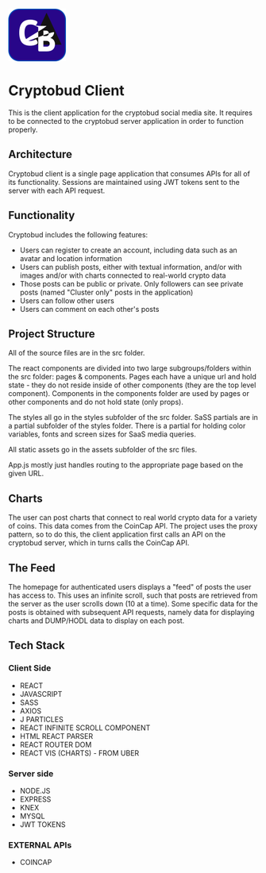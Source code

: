 ![Logo](src/assets/images/Logo.svg)


# Cryptobud Client

This is the client application for the cryptobud social media site. It requires to be connected to the cryptobud server application in order to function properly. 

## Architecture

Cryptobud client is a single page application that consumes APIs for all of its functionality. Sessions are maintained using JWT tokens sent to the server with each API request. 

## Functionality

Cryptobud includes the following features: 

* Users can register to create an account, including data such as an avatar and location information
* Users can publish posts, either with textual information, and/or with images and/or with charts connected to real-world crypto data
* Those posts can be public or private. Only followers can see private posts (named "Cluster only" posts in the application)
* Users can follow other users
* Users can comment on each other's posts

## Project Structure

All of the source files are in the src folder. 

The react components are divided into two large subgroups/folders within the src folder: pages & components. Pages each have a unique url and hold state - they do not reside inside of other components (they are the top level component). Components in the components folder are used by pages or other components and do not hold state (only props). 

The styles all go in the styles subfolder of the src folder. SaSS partials are in a partial subfolder of the styles folder. There is a partial for holding color variables, fonts and screen sizes for SaaS media queries.

All static assets go in the assets subfolder of the src files. 

App.js mostly just handles routing to the appropriate page based on the given URL. 

## Charts

The user can post charts that connect to real world crypto data for a variety of coins. This data comes from the CoinCap API. The project uses the proxy pattern, so to do this, the client application first calls an API on the cryptobud server, which in turns calls the CoinCap API. 

## The Feed

The homepage for authenticated users displays a "feed" of posts the user has access to. This uses an infinite scroll, such that posts are retrieved from the server as the user scrolls down (10 at a time). Some specific data for the posts is obtained with subsequent API requests, namely data for displaying charts and DUMP/HODL data to display on each post. 

## Tech Stack

### Client Side

* REACT
* JAVASCRIPT
* SASS
* AXIOS
* J PARTICLES
* REACT INFINITE SCROLL COMPONENT
* HTML REACT PARSER
* REACT ROUTER DOM
* REACT VIS (CHARTS) - FROM UBER

### Server side

* NODE.JS
* EXPRESS
* KNEX
* MYSQL
* JWT TOKENS

### EXTERNAL APIs
* COINCAP